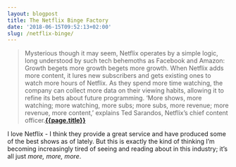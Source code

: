 ```yaml
---
layout: blogpost
title: The Netflix Binge Factory
date: '2018-06-15T09:52:13+02:00'
slug: /netflix-binge/
---
```

>Mysterious though it may seem, Netflix operates by a simple logic, long understood by such tech behemoths as Facebook and Amazon: Growth begets more growth begets more growth. When Netflix adds more content, it lures new subscribers and gets existing ones to watch more hours of Netflix. As they spend more time watching, the company can collect more data on their viewing habits, allowing it to refine its bets about future programming. ‘More shows, more watching; more watching, more subs; more subs, more revenue; more revenue, more content,’ explains Ted Sarandos, Netflix’s chief content officer.**[{{page.title}}](http://www.vulture.com/2018/06/how-netflix-swallowed-tv-industry.html)**

I love Netflix - I think they provide a great service and have produced some of the best shows as of lately. But this is exactly the kind of thinking I’m becoming increasingly tired of seeing and reading about in this industry; it’s all just _more, more, more_. 



